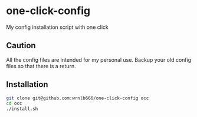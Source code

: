 # one-click-config
My config installation script with one click

## Caution
All the config files are intended for my personal use. Backup your old config files so that there is a return.


## Installation
```sh
git clone git@github.com:wrnlb666/one-click-config occ
cd occ
./install.sh
```
